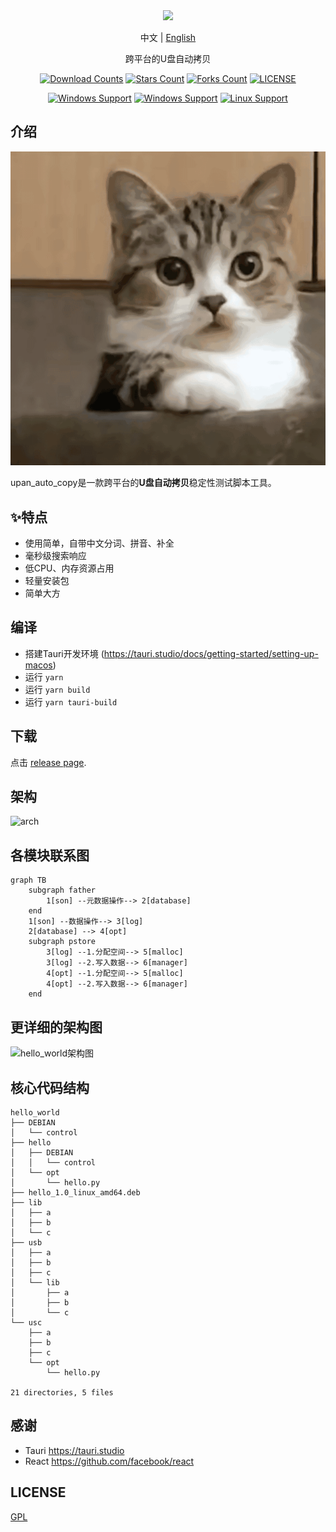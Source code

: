 <div align="center">
<img height=150 src="https://github.com/hankin2015/Storage\python\udev\udev_auto_copy\img/blob/master/src-tauri/icons/icon.png" />
</div>
<p align="center">
<span >中文</span>
<span> | </span>
<a href="README_EN.md">English</a>
</p>
<p align="center"><span>跨平台的U盘自动拷贝</span></p>



<div align="center">

[![Download Counts](https://img.shields.io/github/downloads/HanKin2015/Storage/total?style=flat)](https://github.com/HanKin2015/Storage/releases)
[![Stars Count](https://img.shields.io/github/stars/HanKin2015/Storage?style=flat)](https://github.com/HanKin2015/Storage/stargazers) [![Forks Count](https://img.shields.io/github/forks/HanKin2015/Storage.svg?style=flat)](https://github.com/HanKin2015/Storage/network/members)
[![LICENSE](https://img.shields.io/badge/license-gpl-green?style=flat)](https://github.com/HanKin2015/Storage/blob/master/LICENSE)

[![Windows Support](https://img.shields.io/badge/Windows-0078D6?style=flat&logo=windows&logoColor=white)](https://github.com/HanKin2015/Storage/releases)
[![Windows Support](https://img.shields.io/badge/MACOS-adb8c5?style=flat&logo=macos&logoColor=white)](https://github.com/HanKin2015/Storage/releases)
[![Linux Support](https://img.shields.io/badge/linux-1793D1?style=flat&logo=linux&logoColor=white)](https://github.com/HanKin2015/Storage/releases)
</div>

## 介绍

![Demo](screenshot/upan_auto_copy_v1.0.0.gif)

upan_auto_copy是一款跨平台的**U盘自动拷贝**稳定性测试脚本工具。

## ✨特点
- 使用简单，自带中文分词、拼音、补全
- 毫秒级搜索响应
- 低CPU、内存资源占用
- 轻量安装包
- 简单大方

## 编译 
- 搭建Tauri开发环境 (https://tauri.studio/docs/getting-started/setting-up-macos)
- 运行 `yarn`
- 运行 `yarn build`
- 运行 `yarn tauri-build`


## 下载

点击 [release page](https://github.com/HanKin2015/Storage/releases).


## 架构
![arch](doc/img.png)

## 各模块联系图
```mermaid
graph TB
    subgraph father
        1[son] --元数据操作--> 2[database]
    end
    1[son] --数据操作--> 3[log]
    2[database] --> 4[opt]
    subgraph pstore
        3[log] --1.分配空间--> 5[malloc]
        3[log] --2.写入数据--> 6[manager]
        4[opt] --1.分配空间--> 5[malloc]
        4[opt] --2.写入数据--> 6[manager]
    end
```

## 更详细的架构图
![hello_world架构图](./img/hello_world.png)

## 核心代码结构
```code
hello_world
├── DEBIAN
│   └── control
├── hello
│   ├── DEBIAN
│   │   └── control
│   └── opt
│       └── hello.py
├── hello_1.0_linux_amd64.deb
├── lib
│   ├── a
│   ├── b
│   └── c
├── usb
│   ├── a
│   ├── b
│   ├── c
│   └── lib
│       ├── a
│       ├── b
│       └── c
└── usc
    ├── a
    ├── b
    ├── c
    └── opt
        └── hello.py

21 directories, 5 files
```



## 感谢
- Tauri https://tauri.studio
- React https://github.com/facebook/react


## LICENSE

[GPL](https://github.com/HanKin2015/Storage/blob/master/LICENSE)